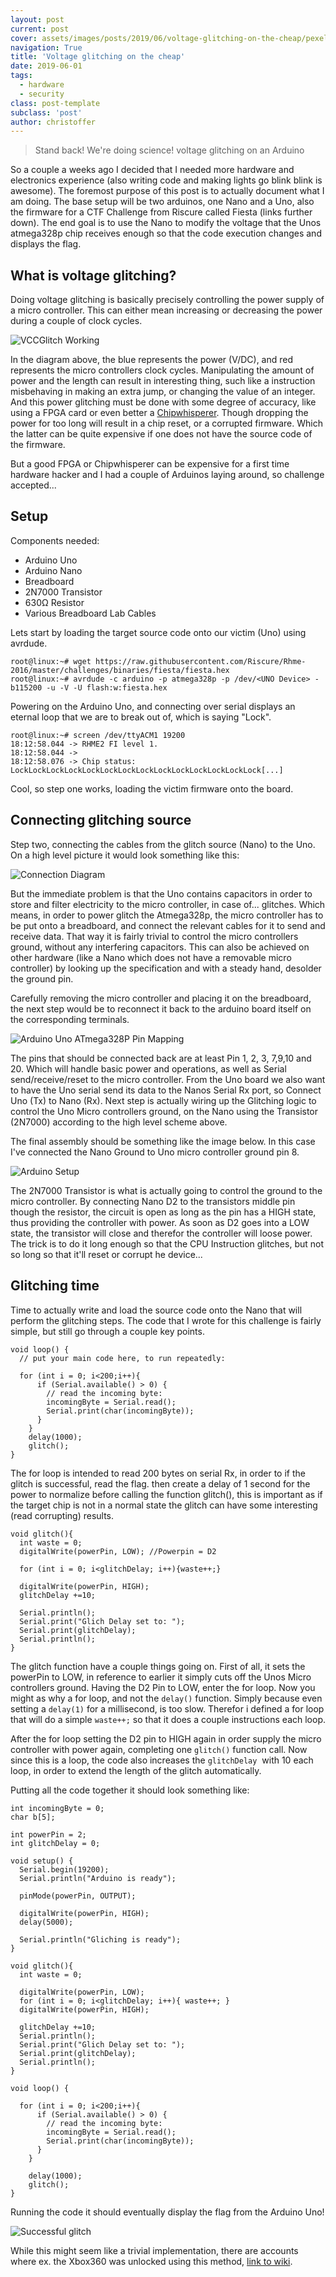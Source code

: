 ```yaml
---
layout: post
current: post
cover: assets/images/posts/2019/06/voltage-glitching-on-the-cheap/pexels-photo-132700.jpeg
navigation: True
title: 'Voltage glitching on the cheap'
date: 2019-06-01
tags: 
  - hardware
  - security
class: post-template
subclass: 'post'
author: christoffer
---
```

> Stand back! We're doing science! voltage glitching on an Arduino

So a couple a weeks ago I decided that I needed more hardware and electronics experience (also writing code and making lights go blink blink is awesome). The foremost purpose of this post is to actually document what I am doing. The base setup will be two arduinos, one Nano and a Uno, also the firmware for a CTF Challenge from Riscure called Fiesta (links further down). The end goal is to use the Nano to modify the voltage that the Unos atmega328p chip receives enough so that the code execution changes and displays the flag.

## What is voltage glitching?

Doing voltage glitching is basically precisely controlling the power supply of a micro controller. This can either mean increasing or decreasing the power during a couple of clock cycles.

![VCCGlitch Working](assets/images/posts/2019/06/voltage-glitching-on-the-cheap/Vccglitch_working.png)

In the diagram above, the blue represents the power (V/DC), and red represents the micro controllers clock cycles. Manipulating the amount of power and the length can result in interesting thing, such like a instruction misbehaving in making an extra jump, or changing the value of an integer. And this power glitching must be done with some degree of accuracy, like using a FPGA card or even better a [Chipwhisperer](https://newae.com/tools/chipwhisperer/). Though dropping the power for too long will result in a chip reset, or a corrupted firmware. Which the latter can be quite expensive if one does not have the source code of the firmware. &nbsp;

But a good FPGA or Chipwhisperer can be expensive for a first time hardware hacker and I had a couple of Arduinos laying around, so challenge accepted...

## Setup

Components needed:

- Arduino Uno
- Arduino Nano
- Breadboard
- 2N7000 Transistor
- 630Ω Resistor
- Various Breadboard Lab Cables

Lets start by loading the target source code onto our victim (Uno) using avrdude.

    root@linux:~# wget https://raw.githubusercontent.com/Riscure/Rhme-2016/master/challenges/binaries/fiesta/fiesta.hex
    root@linux:~# avrdude -c arduino -p atmega328p -p /dev/<UNO Device> -b115200 -u -V -U flash:w:fiesta.hex

Powering on the Arduino Uno, and connecting over serial displays an eternal loop that we are to break out of, which is saying "Lock".

    root@linux:~# screen /dev/ttyACM1 19200
    18:12:58.044 -> RHME2 FI level 1.
    18:12:58.044 ->
    18:12:58.076 -> Chip status: LockLockLockLockLockLockLockLockLockLockLockLockLockLock[...]

Cool, so step one works, loading the victim firmware onto the board.

## Connecting glitching source

Step two, connecting the cables from the glitch source (Nano) to the Uno. On a high level picture it would look something like this:

![Connection Diagram](assets/images/posts/2019/06/voltage-glitching-on-the-cheap/diagram-2.JPG)

But the immediate problem is that the Uno contains capacitors in order to store and filter electricity to the micro controller, in case of... glitches. Which means, in order to power glitch the Atmega328p, the micro controller has to be put onto a breadboard, and connect the relevant cables for it to send and receive data. That way it is fairly trivial to control the micro controllers ground, without any interfering capacitors. This can also be achieved on other hardware (like a Nano which does not have a removable micro controller) by looking up the specification and with a steady hand, desolder the ground pin.

Carefully removing the micro controller and placing it on the breadboard, the next step would be to reconnect it back to the arduino board itself on the corresponding terminals.

![Arduino Uno ATmega328P Pin Mapping](assets/images/posts/2019/06/voltage-glitching-on-the-cheap/Arduino-Uno-ATmega328P-Pin-Mapping1.png)

The pins that should be connected back are at least Pin 1, 2, 3, 7,9,10 and 20. Which will handle basic power and operations, as well as Serial send/receive/reset to the micro controller. From the Uno board we also want to have the Uno serial send its data to the Nanos Serial Rx port, so Connect Uno (Tx) to Nano (Rx). Next step is actually wiring up the Glitching logic to control the Uno Micro controllers ground, on the Nano using the Transistor (2N7000) according to the high level scheme above.

The final assembly should be something like the image below. In this case I've connected the Nano Ground to Uno micro controller ground pin 8.

![Arduino Setup](assets/images/posts/2019/06/voltage-glitching-on-the-cheapassets/images_6324-1.JPG)

The 2N7000 Transistor is what is actually going to control the ground to the micro controller. By connecting Nano D2 to the transistors middle pin though the resistor, the circuit is open as long as the pin has a HIGH state, thus providing the controller with power. As soon as D2 goes into a LOW state, the transistor will close and therefor the controller will loose power. The trick is to do it long enough so that the CPU Instruction glitches, but not so long so that it'll reset or corrupt he device...

## Glitching time

Time to actually write and load the source code onto the Nano that will perform the glitching steps. The code that I wrote for this challenge is fairly simple, but still go through a couple key points.

    void loop() {
      // put your main code here, to run repeatedly:

      for (int i = 0; i<200;i++){
          if (Serial.available() > 0) {
            // read the incoming byte:
            incomingByte = Serial.read();
            Serial.print(char(incomingByte));
          }
        }
        delay(1000);
        glitch();
    }

The for loop is intended to read 200 bytes on serial Rx, in order to if the glitch is successful, read the flag. then create a delay of 1 second for the power to normalize before calling the function glitch(), this is important as if the target chip is not in a normal state the glitch can have some interesting (read corrupting) results.

    void glitch(){
      int waste = 0;
      digitalWrite(powerPin, LOW); //Powerpin = D2

      for (int i = 0; i<glitchDelay; i++){waste++;}

      digitalWrite(powerPin, HIGH);
      glitchDelay +=10;

      Serial.println();
      Serial.print("Glich Delay set to: ");
      Serial.print(glitchDelay);
      Serial.println();
    }

The glitch function have a couple things going on. First of all, it sets the powerPin to LOW, in reference to earlier it simply cuts off the Unos Micro controllers ground. Having the D2 Pin to LOW, enter the for loop. Now you might as why a for loop, and not the `delay()` function. Simply because even setting a `delay(1)` for a millisecond, is too slow. Therefor i defined a for loop that will do a simple `waste++;` so that it does a couple instructions each loop.

After the for loop setting the D2 pin to HIGH again in order supply the micro controller with power again, completing one `glitch()` function call. Now since this is a loop, the code also increases the `glitchDelay` &nbsp;with 10 each loop, in order to extend the length of the glitch automatically.

Putting all the code together it should look something like:

    int incomingByte = 0;
    char b[5];

    int powerPin = 2;
    int glitchDelay = 0;

    void setup() {
      Serial.begin(19200);
      Serial.println("Arduino is ready");

      pinMode(powerPin, OUTPUT);

      digitalWrite(powerPin, HIGH);
      delay(5000);

      Serial.println("Gliching is ready");
    }

    void glitch(){
      int waste = 0;

      digitalWrite(powerPin, LOW);
      for (int i = 0; i<glitchDelay; i++){ waste++; }                    
      digitalWrite(powerPin, HIGH);

      glitchDelay +=10;
      Serial.println();
      Serial.print("Glich Delay set to: ");
      Serial.print(glitchDelay);
      Serial.println();
    }

    void loop() {

      for (int i = 0; i<200;i++){
          if (Serial.available() > 0) {
            // read the incoming byte:
            incomingByte = Serial.read();
            Serial.print(char(incomingByte));
          }
        }

        delay(1000);
        glitch();
    }

Running the code it should eventually display the flag from the Arduino Uno!

![Successful glitch](assets/images/posts/2019/06/voltage-glitching-on-the-cheap/Screenshot-from-2019-05-17-22-05-43.png)

While this might seem like a trivial implementation, there are accounts where ex. the Xbox360 was unlocked using this method, [link to wiki](https://github.com/Free60Project/wiki).
